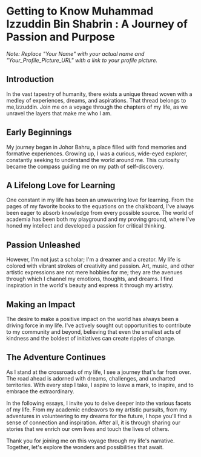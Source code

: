 # Getting to Know Muhammad Izzuddin Bin Shabrin : A Journey of Passion and Purpose


*Note: Replace "Your Name" with your actual name and "Your_Profile_Picture_URL" with a link to your profile picture.*

## Introduction

In the vast tapestry of humanity, there exists a unique thread woven with a medley of experiences, dreams, and aspirations. That thread belongs to me,Izzuddin. Join me on a voyage through the chapters of my life, as we unravel the layers that make me who I am.

## Early Beginnings

My journey began in Johor Bahru, a place filled with fond memories and formative experiences. Growing up, I was a curious, wide-eyed explorer, constantly seeking to understand the world around me. This curiosity became the compass guiding me on my path of self-discovery.

## A Lifelong Love for Learning

One constant in my life has been an unwavering love for learning. From the pages of my favorite books to the equations on the chalkboard, I've always been eager to absorb knowledge from every possible source. The world of academia has been both my playground and my proving ground, where I've honed my intellect and developed a passion for critical thinking.

## Passion Unleashed

However, I'm not just a scholar; I'm a dreamer and a creator. My life is colored with vibrant strokes of creativity and passion. Art, music, and other artistic expressions are not mere hobbies for me; they are the avenues through which I channel my emotions, thoughts, and dreams. I find inspiration in the world's beauty and express it through my artistry.

## Making an Impact

The desire to make a positive impact on the world has always been a driving force in my life. I've actively sought out opportunities to contribute to my community and beyond, believing that even the smallest acts of kindness and the boldest of initiatives can create ripples of change.

## The Adventure Continues

As I stand at the crossroads of my life, I see a journey that's far from over. The road ahead is adorned with dreams, challenges, and uncharted territories. With every step I take, I aspire to leave a mark, to inspire, and to embrace the extraordinary.

In the following essays, I invite you to delve deeper into the various facets of my life. From my academic endeavors to my artistic pursuits, from my adventures in volunteering to my dreams for the future, I hope you'll find a sense of connection and inspiration. After all, it is through sharing our stories that we enrich our own lives and touch the lives of others.

Thank you for joining me on this voyage through my life's narrative. Together, let's explore the wonders and possibilities that await.


